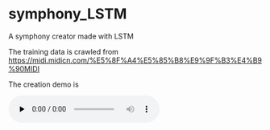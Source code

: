 # symphony_LSTM

A symphony creator made with LSTM 

The training data is crawled from https://midi.midicn.com/%E5%8F%A4%E5%85%B8%E9%9F%B3%E4%B9%90MIDI

The creation demo is 

<audio id="audio" controls="" preload="none">
      <source id="mp3" src="https://github.com/MoriiHuang/symphony_LSTM/blob/main/auto_music.mid.mp3">
</audio>



